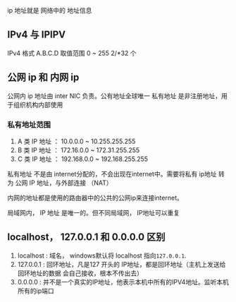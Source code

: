 ip 地址就是 网络中的 地址信息

## IPv4 与 IPIPV
IPv4 格式 A.B.C.D  取值范围 0 ~ 255  2/*32 个


## 公网 ip 和 内网 ip
公网内 ip 地址由 inter NIC 负责。公有地址全球唯一
私有地址 是非注册地址，用于组织机构内部使用

### 私有地址范围
1. A 类 IP 地址 ： 10.0.0.0 ~ 10.255.255.255
2. B 类 IP 地址 ： 172.16.0.0 ~ 172.31.255.255
3. C 类 IP 地址 ： 192.168.0.0 ~ 192.168.255.255
 
私有地址 不是由 internet分配的，不会出现在internet中。需要将私有 ip地址 转为 公网 IP 地址，与外部连接 （NAT）

内网的地址都是使用的路由器中的公共的公网ip来连接internet。

局域网内， IP 地址 是唯一的。但不同局域网， IP地址可以重复

## localhost， 127.0.0.1 和 0.0.0.0 区别

1. localhost : 域名， windows默认将 localhost 指向`127.0.0.1`.
2. 127.0.0.1 : 回环地址，凡是127 开头的 IP地址，都是回环地址（主机上发送给回环地址的数据 会自己接收，根本不传出去）
3. 0.0.0.0 : 并不是一个真实的IP地址，他表示本机中所有的IPV4地址。监听本机所有的ip端口


